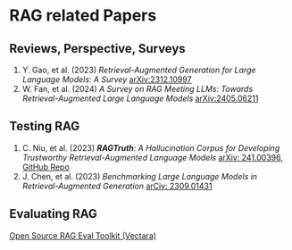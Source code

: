 # RAG related Papers

## Reviews, Perspective, Surveys
1. Y. Gao, et al. (2023) _Retrieval-Augmented Generation for Large Language Models: A Survey_ [arXiv:2312.10997](https://arxiv.org/pdf/2312.10997)
2. W. Fan, et al. (2024) _A Survey on RAG Meeting LLMs: Towards Retrieval-Augmented Large Language Models_ [arXiv:2405.06211](https://arxiv.org/pdf/2405.06211)

## Testing RAG
1. C. Niu, et al. (2023) _**RAGTruth**: A Hallucination Corpus for Developing Trustworthy Retrieval-Augmented Language Models_ [arXiv: 241.00396](https://arxiv.org/abs/2401.00396/), [GitHub Repo](https://github.com/ParticleMedia/RAGTruth)
2. J. Chen, et al. (2023) _Benchmarking Large Language Models in Retrieval-Augmented Generation_ [arCiv: 2309.01431](https://arxiv.org/abs/2309.01431)

## Evaluating RAG


[Open Source RAG Eval Toolkit (Vectara)](https://github.com/vectara/open-rag-eval)
